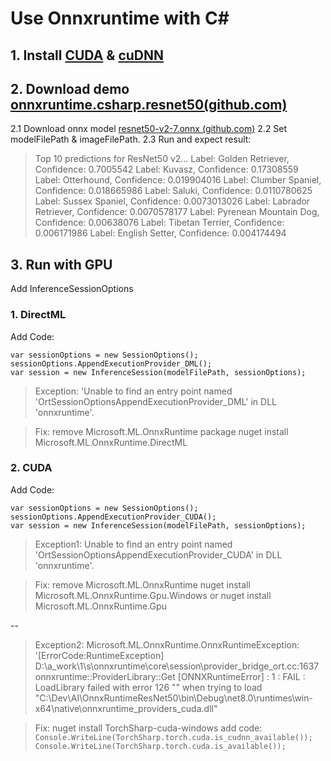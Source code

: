 # Use Onnxruntime with C#

## 1. Install [CUDA](https://developer.nvidia.com/cuda-downloads?target_os=Windows&target_arch=x86_64&target_version=11) & [cuDNN](https://developer.nvidia.com/cudnn-downloads?target_os=Windows&target_arch=x86_64&target_version=10)

## 2. Download demo [onnxruntime.csharp.resnet50(github.com)](https://github.com/microsoft/onnxruntime/tree/main/csharp/sample/Microsoft.ML.OnnxRuntime.ResNet50v2Sample)
2.1 Download onnx model [resnet50-v2-7.onnx (github.com)](https://github.com/onnx/models/blob/main/validated/vision/classification/resnet/model/resnet50-v2-7.onnx)
2.2 Set modelFilePath & imageFilePath.
2.3 Run and expect result:
> Top 10 predictions for ResNet50 v2...
> Label: Golden Retriever, Confidence: 0.7005542
> Label: Kuvasz, Confidence: 0.17308559
> Label: Otterhound, Confidence: 0.019904016
> Label: Clumber Spaniel, Confidence: 0.018665986
> Label: Saluki, Confidence: 0.0110780625
> Label: Sussex Spaniel, Confidence: 0.0073013026
> Label: Labrador Retriever, Confidence: 0.0070578177
> Label: Pyrenean Mountain Dog, Confidence: 0.00638076
> Label: Tibetan Terrier, Confidence: 0.006171986
> Label: English Setter, Confidence: 0.004174494

## 3. Run with GPU

Add InferenceSessionOptions

### 1. DirectML

Add Code:

```
var sessionOptions = new SessionOptions();
sessionOptions.AppendExecutionProvider_DML();
var session = new InferenceSession(modelFilePath, sessionOptions);
```

> Exception:
> 'Unable to find an entry point named 'OrtSessionOptionsAppendExecutionProvider_DML' in DLL 'onnxruntime'.

> Fix:
> remove Microsoft.ML.OnnxRuntime package
> nuget install Microsoft.ML.OnnxRuntime.DirectML

### 2. CUDA

Add Code:

```
var sessionOptions = new SessionOptions();
sessionOptions.AppendExecutionProvider_CUDA();
var session = new InferenceSession(modelFilePath, sessionOptions);
```

> Exception1:
> Unable to find an entry point named 'OrtSessionOptionsAppendExecutionProvider_CUDA' in DLL 'onnxruntime'.

> Fix:
> remove Microsoft.ML.OnnxRuntime
> nuget install Microsoft.ML.OnnxRuntime.Gpu.Windows
> or nuget install Microsoft.ML.OnnxRuntime.Gpu

--

> Exception2:
> Microsoft.ML.OnnxRuntime.OnnxRuntimeException:
> '[ErrorCode:RuntimeException] D:\a\_work\1\s\onnxruntime\core\session\provider_bridge_ort.cc:1637 onnxruntime::ProviderLibrary::Get [ONNXRuntimeError] : 1 : FAIL : LoadLibrary failed with error 126 "" when trying to load "C:\Dev\AI\OnnxRuntimeResNet50\bin\Debug\net8.0\runtimes\win-x64\native\onnxruntime_providers_cuda.dll"

> Fix:
> nuget install TorchSharp-cuda-windows
> add code:
> `Console.WriteLine(TorchSharp.torch.cuda.is_cudnn_available());`
> `Console.WriteLine(TorchSharp.torch.cuda.is_available());`
